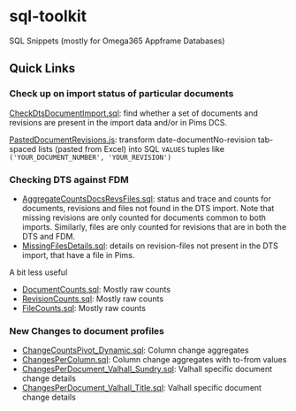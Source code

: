 # sql-toolkit

SQL Snippets (mostly for Omega365 Appframe Databases)

## Quick Links

### Check up on import status of particular documents

[CheckDtsDocumentImport.sql](src/dcs_integration/CheckDtsDocumentImport.sql): find whether a set of documents and revisions are present in the import data and/or in Pims DCS.

[PastedDocumentRevisions.js](src/dcs_integration/PastedDocumentRevisions.js): transform date-documentNo-revision tab-spaced lists (pasted from Excel) into SQL ```VALUES``` tuples like ```('YOUR_DOCUMENT_NUMBER', 'YOUR_REVISION')```

### Checking DTS against FDM

* [AggregateCountsDocsRevsFiles.sql](src/dts_fdm_reporting/AggregateCountsDocsRevsFiles.sql): status and trace and counts for documents, revisions and files not found in the DTS import. Note that missing revisions are only counted for documents common to both imports. Similarly, files are only counted for revisions that are in both the DTS and FDM.
* [MissingFilesDetails.sql](src/dts_fdm_reporting/MissingFilesDetails.sql): details on revision-files not present in the DTS import, that have a file in Pims.

A bit less useful

* [DocumentCounts.sql](src/dts_fdm_reporting/DocumentCounts.sql): Mostly raw counts
* [RevisionCounts.sql](src/dts_fdm_reporting/RevisionCounts.sql): Mostly raw counts
* [FileCounts.sql](src/dts_fdm_reporting/FileCounts.sql): Mostly raw counts

### New Changes to document profiles

* [ChangeCountsPivot_Dynamic.sql](src/dts_fdm_reporting/ChangeCountsPivot_Dynamic.sql): Column change aggregates
* [ChangesPerColumn.sql](src/dts_fdm_reporting/ChangesPerColumn.sql): Column change aggregates with to-from values
* [ChangesPerDocument_Valhall_Sundry.sql](src/dts_fdm_reporting/ChangesPerDocument_Valhall_Sundry.sql): Valhall specific document change details
* [ChangesPerDocument_Valhall_Title.sql](src/dts_fdm_reporting/ChangesPerDocument_Valhall_Title.sql): Valhall specific document change details
